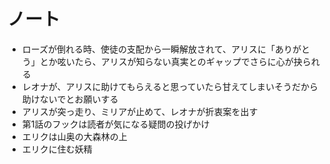 # ノート
- ローズが倒れる時、使徒の支配から一瞬解放されて、アリスに「ありがとう」とか呟いたら、アリスが知らない真実とのギャップでさらに心が抉られる
- レオナが、アリスに助けてもらえると思っていたら甘えてしまいそうだから助けないでとお願いする
- アリスが突っ走り、ミリアが止めて、レオナが折衷案を出す
- 第1話のフックは読者が気になる疑問の投げかけ
- エリクは山奥の大森林の上
- エリクに住む妖精
